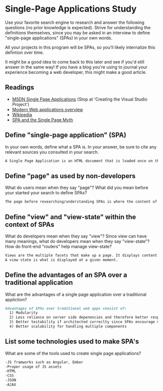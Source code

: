 # Single-Page Applications Study

Use your favorite search engine to research and answer the following questions
(no prior knowledge is expected). Strive for understanding the definitions
themselves, since you may be asked in an interview to define "single-page
applications" (SPAs) in your own words.

All your projects in this program will be SPAs, so you'll likely internalize
this defintion over time.

It might be a good idea to come back to this later and see if you'd still answer
in the same way! If you have a blog you're using to journal your experience
becoming a web developer, this might make a good article.

## Readings

-   [MSDN Single Page Applications](https://msdn.microsoft.com/en-us/magazine/dn463786.aspx) (Stop at 'Creating the Visual Studio Project')
-   [Modern Web applications overview](http://singlepageappbook.com/goal.html)
-   [Wikipedia](https://en.wikipedia.org/wiki/Single-page_application)
-   [SPA and the Single Page Myth](https://johnpapa.net/pageinspa/)

## Define "single-page application" (SPA)

In your own words, define what a SPA is. In your answer, be sure to cite any
relevant sources you consulted in your search.

```md
A Single Page Application is an HTML document that is loaded once on the client side. The document or page does not get reloaded again which allows for more responsive UI/UX. Rather than entire page loads, the page makes requests via AJAX calls and receives responses in JSON format. The presnetation and data layer are discrete and an ideal architecture allows either layer to be modified with minimal impact.
```

## Define "page" as used by non-developers

What do users mean when they say "page"? What did you mean before your started
your search to define SPAs?

```md
The page before researching/understanding SPAs is where the content of a site is displayed. For most users what they see as a page are acutally a bunch of views.
```

## Define "view" and "view-state" within the context of SPAs

What do developers mean when they say "view"? Since view can have many meanings,
what do developers mean when they say "view-state"? How do front-end "routers"
help manage view-state?

```md
Views are the multiple facets that make up a page. It displays content from models.
A view state is what is displayed at a given moment.
```

## Define the advantages of an SPA over a traditional application

What are the advantages of a single page application over a traditional appliction?

```md
Advantages of SPAs over traditional web apps consist of:
  1) Modularity
  2) Less reliance on server side depenencies and therefore better responsiveness
  3) Better testability if architected correclty since SPAs encourage modularity
  4) Better scalability for handling multiple components
```

## List some technologies used to make SPA's

What are some of the tools used to create single page applications?

```md
-JS framworks such as Angular, Ember
-Proper usage of JS assets
-HTML
-CSS
-JSON
-AJAX

```
